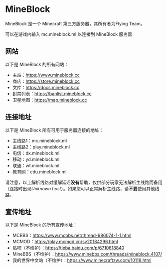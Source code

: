 # MineBlock
MineBlock 是一个 Minecraft 第三方服务器，其所有者为Flying Team。

可以在游戏内输入 mc.mineblock.ml 以连接到 MineBlock 服务器

## 网站
以下是 MineBlock 的所有网站：

* 主站：https://www.mineblock.cc
* 商店：https://store.mineblock.cc
* 文库：https://docs.mineblock.cc
* 封禁列表：https://banlist.mineblock.cc
* 卫星地图：https://map.mineblock.cc

## 连接地址
以下是 MineBlock 所有可用于服务器连接的地址：

* 主线路1：mc.mineblock.ml
* 主线路2：play.mineblock.ml
* 电信：dx.mineblock.ml
* 移动：yd.mineblock.ml
* 联通：wt.mineblock.ml
* 教育网：edu.mineblock.ml

请注意，以上解析线路对缓解延迟**没有**帮助，仅供部分玩家无法解析主线路而备用（连接时出现*Unknown host*）。如果您可以正常解析主线路，请**不要**使用其他线路。

## 宣传地址
以下是 MineBlock 的所有宣传地址：

* MCBBS：https://www.mcbbs.net/thread-986074-1-1.html 
* MCMOD：https://play.mcmod.cn/sv20184296.html 
* 贴吧（不维护）：https://tieba.baidu.com/p/6710618840 
* MineBBS（不维护）：https://www.minebbs.com/threads/mineblock.4107/ 
* 我的世界中文站（不维护）：https://www.minecraftzw.com/10118.html
